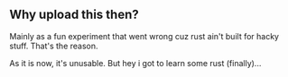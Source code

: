 Why upload this then?
---------------------

Mainly as a fun experiment that went wrong cuz rust ain't built for hacky stuff.
That's the reason.

As it is now, it's unusable. But hey i got to learn some rust (finally)...

